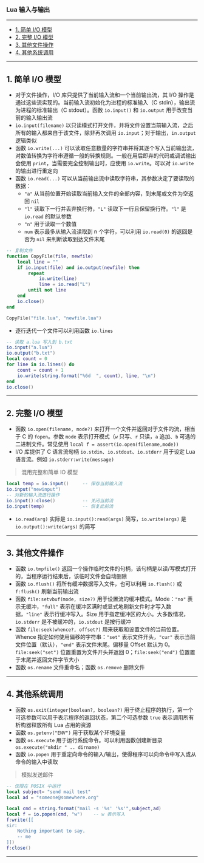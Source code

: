 ### Lua 输入与输出

---
- [1. 简单 I/O 模型](#1-简单-io-模型)
- [2. 完整 I/O 模型](#2-完整-io-模型)
- [3. 其他文件操作](#3-其他文件操作)
- [4. 其他系统调用](#4-其他系统调用)

---
## 1. 简单 I/O 模型

- 对于文件操作，I/O 库只提供了当前输入流和一个当前输出流，其 I/O 操作是通过这些流实现的。当前输入流初始化为进程的标准输入（C stdin），输出流为进程的标准输出（C stdout）。函数 ```io.input()``` 和 ```io.output``` 用于改变当前的输入输出流
- ```io.input(filename)``` 以只读模式打开文件，并将文件设置当前输入流，之后所有的输入都来自于该文件，除非再次调用 ```io.input```；对于输出，```in.output``` 逻辑类似
- 函数 ```io.write(...)``` 可以读取任意数量的字符串并将其逐个写入当前输出流，对数值转换为字符串遵循一般的转换规则。一般在用后即弃的代码或调试输出会使用 ```print```，当需要完全控制输出时，应使用 ```io.write```。可以对 ```io.write``` 的输出进行重定向
- 函数 ```io.read(...)``` 可以从当前输出流中读取字符串，其参数决定了要读取的数据：
  - ```"a"``` 从当前位置开始读取当前输入文件的全部内容，到末尾或文件为空返回 ```nil```
  - ```"l"``` 读取下一行并丢弃换行符，```"L"``` 读取下一行且保留换行符。```"l"``` 是 ```io.read``` 的默认参数
  - ```"n"``` 用于读取一个数值
  - ```num``` 表示最多从输入流读取到 n 个字符，可以利用 ```io.read(0)``` 的返回是否为 ```nil``` 来判断读取到达文件末尾

```lua
-- 复制文件
function CopyFile(file, newfile)
	local line = ""
	if io.input(file) and io.output(newfile) then
		repeat
			io.write(line)
			line = io.read("L")
		until not line
	end
	io.close()
end

CopyFile("file.lua", "newfile.lua")
```

- 逐行迭代一个文件可以利用函数 ```io.lines```

```lua
-- 读取 a.lua 写入到 b.txt
io.input("a.lua")
io.output("b.txt")
local count = 0
for line in io.lines() do
	count = count + 1
	io.write(string.format("%6d  ", count), line, "\n")
end
io.close()
```

---
## 2. 完整 I/O 模型

- 函数 ```io.open(filename, mode?)``` 来打开一个文件并返回对于文件的流，相当于 C 的 ```fopen```。参数 ```mode``` 表示打开模式（```w``` 只写、```r``` 只读，```a``` 追加、```b``` 可选的二进制文件。常见使用 ```local f = assert(io.open(filename,mode))```
- I/O 库提供了 C 语言流句柄 ```io.stdin```、```io.stdout```、```io.stderr``` 用于设定 Lua 语言流。例如 ```io.stderr:write(message)```

> 混用完整和简单 IO 模型

```lua
local temp = io.input() 	-- 保存当前输入流
io.input("newinput")
-- 对新的输入流进行操作
io.input():close()			-- 关闭当前流
io.input(temp)				-- 恢复此前流
```

- ```io.read(arg)``` 实际是 ```io.input():read(args)``` 简写，```io.write(args)``` 是 ```io.output():write(args)``` 的简写

---
## 3. 其他文件操作

- 函数 ```io.tmpfile()``` 返回一个操作临时文件的句柄，该句柄是以读/写模式打开的，当程序运行结束后，该临时文件会自动删除
- 函数 ```io.flush()``` 将所有缓冲数据写入文件，也可以利用 ```io.flush()``` 或 ```f:flush()``` 刷新当前输出流
- 函数 ```file:setvbuf(mode, size?)``` 用于设置流的缓冲模式。Mode：```"no"``` 表示无缓冲，```"full"``` 表示在缓冲区满时或显式地刷新文件时才写入数据，```"line"``` 表示行缓冲写入。Size 用于指定缓冲区的大小。大多数情况，```io.stderr``` 是不被缓冲的，```io.stdout``` 是按行缓冲
- 函数 ```file:seek(whence?, offset?)``` 用来获取和设置文件的当前位置。Whence 指定如何使用偏移的字符串：```"set"``` 表示文件开头，```"cur"``` 表示当前文件位置（默认），```"end"``` 表示文件末尾。偏移量 Offset 默认为 0。```file:seek("set")``` 位置重置为文件开头并返回 0；```file:seek("end")``` 位置置于末尾并返回文件字节大小
- 函数 ```os.rename``` 文件重命名；函数 ```os.remove``` 删除文件

---
## 4. 其他系统调用

- 函数 ```os.exit(integer|boolean?, boolean?)``` 用于终止程序的执行，第一个可选参数可以用于表示程序的返回状态，第二个可选参数 ```true``` 表示调用所有析构器释放所有 Lua 占用的资源
- 函数 ```os.getenv("ENV")``` 用于获取某个环境变量
- 函数 ```os.execute``` 用于运行系统命令。可以利用函数创建新目录 ```os.execute("mkdir " .. dirname)```
- 函数 ```io.popen``` 用于重定向命令的输入/输出，使得程序可以向命令中写入或从命令的输入中读取

> 模拟发送邮件

```lua
-- 仅限在 POSIX 中运行
local subject= "send mail test"
local ad = "someone@somewhere.org"

local cmd = string.format("mail -s '%s' '%s'",subject,ad)
local f = io.popen(cmd, "w")	-- w 表示写入
f:write([[
sir:
	Nothing important to say.
	-- me
]])
f:close()
```

---